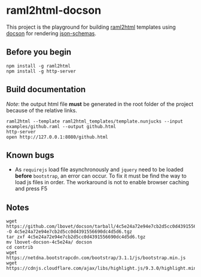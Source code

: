 # raml2html-docson

This project is the playground for building [raml2html](https://github.com/raml2html/raml2html)
templates using [docson](https://github.com/lbovet/docson) for rendering [json-schemas](http://json-schema.org).

## Before you begin

```
npm install -g raml2html
npm install -g http-server
```

## Build documentation

*Note*: the output html file **must** be generated in the root folder of the
project because of the relative links.

```
raml2html --template raml2html_templates/template.nunjucks --input examples/github.raml --output github.html
http-server
open http://127.0.0.1:8080/github.html
```

## Known bugs

* As `requirejs` load file asynchronously and `jquery` need to be loaded **before**
`bootstrap`, an error can occur. To fix it must be find the way to load js files
in order. The workaround is not to enable browser caching and press F5

## Notes

```
wget https://github.com/lbovet/docson/tarball/4c5e24a72e94e7cb2d5cc0d4391556690dc4d5d6 -O 4c5e24a72e94e7cb2d5cc0d4391556690dc4d5d6.tgz
tar zxf 4c5e24a72e94e7cb2d5cc0d4391556690dc4d5d6.tgz
mv lbovet-docson-4c5e24a/ docson
cd contrib
wget https://netdna.bootstrapcdn.com/bootstrap/3.1.1/js/bootstrap.min.js
wget https://cdnjs.cloudflare.com/ajax/libs/highlight.js/9.3.0/highlight.min.js
```
